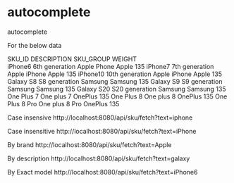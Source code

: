 # autocomplete
autocomplete

For the below data


SKU_ID  	DESCRIPTION  	SKU_GROUP  	WEIGHT  
iPhone6	6th generation Apple Phone	Apple	135
iPhone7	7th generation Apple iPhone	Apple	135
iPhone10	10th generation Apple iPhone	Apple	135
Galaxy S8	S8 generation Samsung	Samsung	135
Galaxy S9	S9 generation Samsung	Samsung	135
Galaxy S20	S20 generation Samsung	Samsung	135
One Plus 7	One plus 7	OnePlus	135
One Plus 8	One plus 8	OnePlus	135
One Plus 8 Pro	One plus 8 Pro	OnePlus	135

Case insensive
http://localhost:8080/api/sku/fetch?text=iphone

Case insensitive
http://localhost:8080/api/sku/fetch?text=iPhone

By brand
http://localhost:8080/api/sku/fetch?text=Apple

By description
http://localhost:8080/api/sku/fetch?text=galaxy

By Exact model
http://localhost:8080/api/sku/fetch?text=iPhone6

